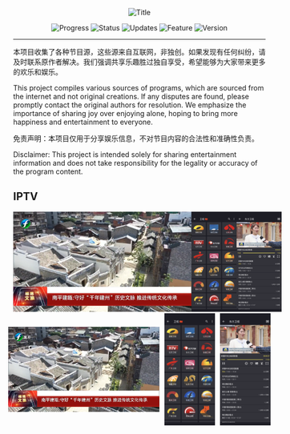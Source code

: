 <p align="center">
  <img width="600" src="https://img.shields.io/badge/-节目源分享 Program Source Sharing-blue?style=for-the-badge&logo=your-logo&logoColor=white" alt="Title">
</p>



<p align="center">
  <img src="https://img.shields.io/badge/Progress-In%20Development-yellow" alt="Progress">
  <img src="https://img.shields.io/badge/Status-Active-brightgreen" alt="Status">
  <img src="https://img.shields.io/badge/Updates-Regular-blue" alt="Updates">
  <img src="https://img.shields.io/badge/Feature-New-red" alt="Feature">
  <img src="https://img.shields.io/badge/Version-1.0-lightgrey" alt="Version">
</p>


---
本项目收集了各种节目源，这些源来自互联网，非独创。如果发现有任何纠纷，请及时联系原作者解决。我们强调共享乐趣胜过独自享受，希望能够为大家带来更多的欢乐和娱乐。

This project compiles various sources of programs, which are sourced from the internet and not original creations. If any disputes are found, please promptly contact the original authors for resolution. We emphasize the importance of sharing joy over enjoying alone, hoping to bring more happiness and entertainment to everyone.

免责声明：本项目仅用于分享娱乐信息，不对节目内容的合法性和准确性负责。

Disclaimer: This project is intended solely for sharing entertainment information and does not take responsibility for the legality or accuracy of the program content.


## IPTV

<div style="text-align: center;">
  <div style="display: inline-flex;">
    <img src="Logo/iptv.png" style="height: 200px; object-fit: cover;" alt="电脑截图">
    <img src="Logo/1.png" style="height: 200px; object-fit: cover;" alt="手机截图1">
    <img src="Logo/2.png" style="height: 200px; object-fit: cover;" alt="手机截图2">
  </div>
</div>
<div style="display: flex; justify-content: center;">

<div style="display: flex; align-items: center; justify-content: center;">
  <img src="Logo/iptv.png" alt="电脑截图" style="width: 60%; height: auto; margin-right: 2%;" />
  <img src="Logo/1.png" alt="手机截图1" style="width: 20%; height: auto; margin-right: 2%;" />
  <img src="Logo/2.png" alt="手机截图2" style="width: 20%; height: auto;" />
</div>

 





















